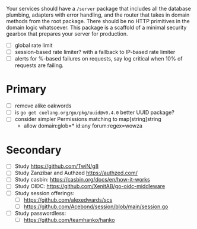 Your services should have a `/server` package that includes all the database plumbing, adapters with error handling, and the router that takes in domain methods from the root package. There should be no HTTP primitives in the domain logic whatsoever. This package is a scaffold of a minimal security gearbox that prepares your server for production.

- [ ] global rate limit
- [ ] session-based rate limiter? with a fallback to IP-based rate limiter
- [ ] alerts for %-based failures on requests, say log critical when 10% of requests are failing.

# Primary

- [ ] remove alike oakwords
- [ ] is `go get cuelang.org/go/pkg/uuid@v0.4.0` better UUID package?
- [ ] consider simpler Permissions matching to map[string]string
  - allow domain:glob=\* id:any forum:regex=wowza

# Secondary

- [ ] Study https://github.com/TwiN/g8
- [ ] Study Zanzibar and Authzed https://authzed.com/
- [ ] Study casbin: https://casbin.org/docs/en/how-it-works
- [ ] Study OIDC: https://github.com/XenitAB/go-oidc-middleware
- [ ] Study session offerings:
  - [ ] <https://github.com/alexedwards/scs>
  - [ ] https://github.com/Acebond/session/blob/main/session.go
- [ ] Study passwordless:
    - [ ] https://github.com/teamhanko/hanko
